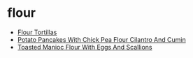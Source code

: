 # flour

 * [Flour Tortillas](index/f/flour-tortillas-13590.json)
 * [Potato Pancakes With Chick Pea Flour Cilantro And Cumin](index/p/potato-pancakes-with-chick-pea-flour-cilantro-and-cumin-379.json)
 * [Toasted Manioc Flour With Eggs And Scallions](index/t/toasted-manioc-flour-with-eggs-and-scallions-359470.json)
